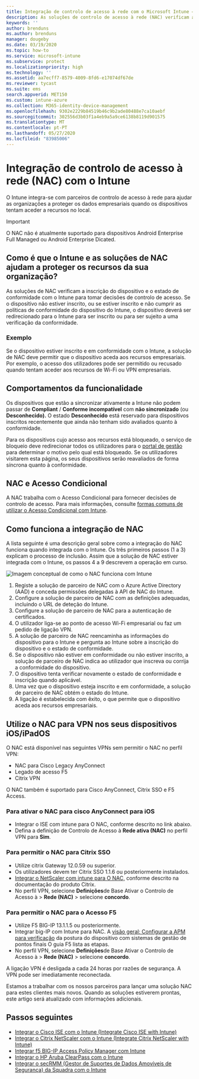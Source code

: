 ```yaml
---
title: Integração de controlo de acesso à rede com o Microsoft Intune – Azure | Microsoft Docs
description: As soluções de controlo de acesso à rede (NAC) verificam a inscrição e conformidade dos dispositivos com o Intune. O NAC inclui certos comportamentos e trabalha com acesso condicional. Veja os passos necessários para subscrever e obter uma lista das soluções de parceiros.
keywords: ''
author: brenduns
ms.author: brenduns
manager: dougeby
ms.date: 03/19/2020
ms.topic: how-to
ms.service: microsoft-intune
ms.subservice: protect
ms.localizationpriority: high
ms.technology: ''
ms.assetid: aa7ecff7-8579-4009-8fd6-e17074df67de
ms.reviewer: tycast
ms.suite: ems
search.appverid: MET150
ms.custom: intune-azure
ms.collection: M365-identity-device-management
ms.openlocfilehash: 9302e2229b84519b46c9b2ade80488e7ca10aebf
ms.sourcegitcommit: 302556d3b03f1a4eb9a5a9ce6138b8119d901575
ms.translationtype: MT
ms.contentlocale: pt-PT
ms.lasthandoff: 05/27/2020
ms.locfileid: "83985006"
---
```

# <a name="network-access-control-nac-integration-with-intune"></a>Integração de controlo de acesso à rede (NAC) com o Intune

O Intune integra-se com parceiros de controlo de acesso à rede para ajudar as organizações a proteger os dados empresariais quando os dispositivos tentam aceder a recursos no local.

>[!IMPORTANT]
> O NAC não é atualmente suportado para dispositivos Android Enterprise Full Managed ou Android Enterprise Dicated.

## <a name="how-do-intune-and-nac-solutions-help-protect-your-organization-resources"></a>Como é que o Intune e as soluções de NAC ajudam a proteger os recursos da sua organização?

As soluções de NAC verificam a inscrição do dispositivo e o estado de conformidade com o Intune para tomar decisões de controlo de acesso. Se o dispositivo não estiver inscrito, ou se estiver inscrito e não cumprir as políticas de conformidade do dispositivo do Intune, o dispositivo deverá ser redirecionado para o Intune para ser inscrito ou para ser sujeito a uma verificação da conformidade.

### <a name="example"></a>Exemplo

Se o dispositivo estiver inscrito e em conformidade com o Intune, a solução de NAC deve permitir que o dispositivo aceda aos recursos empresariais. Por exemplo, o acesso dos utilizadores pode ser permitido ou recusado quando tentam aceder aos recursos de Wi-Fi ou VPN empresariais.

## <a name="feature-behaviors"></a>Comportamentos da funcionalidade

Os dispositivos que estão a sincronizar ativamente a Intune não podem passar de **Compliant**  /  **Conforme incompatível** com **não sincronizado** (ou **Desconhecido).** O estado **Desconhecido** está reservado para dispositivos inscritos recentemente que ainda não tenham sido avaliados quanto à conformidade.

Para os dispositivos cujo acesso aos recursos está bloqueado, o serviço de bloqueio deve redirecionar todos os utilizadores para o [portal de gestão](https://portal.manage.microsoft.com) para determinar o motivo pelo qual está bloqueado.  Se os utilizadores visitarem esta página, os seus dispositivos serão reavaliados de forma síncrona quanto à conformidade.

## <a name="nac-and-conditional-access"></a>NAC e Acesso Condicional

A NAC trabalha com o Acesso Condicional para fornecer decisões de controlo de acesso. Para mais informações, consulte [formas comuns de utilizar o Acesso Condicional com Intune](conditional-access-intune-common-ways-use.md).

## <a name="how-the-nac-integration-works"></a>Como funciona a integração de NAC

A lista seguinte é uma descrição geral sobre como a integração do NAC funciona quando integrada com o Intune. Os três primeiros passos (1 a 3) explicam o processo de inclusão. Assim que a solução de NAC estiver integrada com o Intune, os passos 4 a 9 descrevem a operação em curso.

![Imagem conceptual de como o NAC funciona com Intune](./media/network-access-control-integrate/ca-intune-common-ways-2.png)

1. Registe a solução de parceiro de NAC com o Azure Active Directory (AAD) e conceda permissões delegadas à API de NAC do Intune.
2. Configure a solução de parceiro de NAC com as definições adequadas, incluindo o URL de deteção do Intune.
3. Configure a solução de parceiro de NAC para a autenticação de certificados.
4. O utilizador liga-se ao ponto de acesso Wi-Fi empresarial ou faz um pedido de ligação VPN.
5. A solução de parceiro de NAC reencaminha as informações do dispositivo para o Intune e pergunta ao Intune sobre a inscrição do dispositivo e o estado de conformidade.
6. Se o dispositivo não estiver em conformidade ou não estiver inscrito, a solução de parceiro de NAC indica ao utilizador que inscreva ou corrija a conformidade do dispositivo.
7. O dispositivo tenta verificar novamente o estado de conformidade e inscrição quando aplicável.
8. Uma vez que o dispositivo esteja inscrito e em conformidade, a solução de parceiro de NAC obtém o estado do Intune.
9. A ligação é estabelecida com êxito, o que permite que o dispositivo aceda aos recursos empresariais.

## <a name="use-nac-for-vpn-on-your-iosipados-devices"></a>Utilize o NAC para VPN nos seus dispositivos iOS/iPadOS

O NAC está disponível nas seguintes VPNs sem permitir o NAC no perfil VPN:

- NAC para Cisco Legacy AnyConnect
- Legado de acesso F5
- Citrix VPN

O NAC também é suportado para Cisco AnyConnect, Citrix SSO e F5 Access.

### <a name="to-enable-nac-for-cisco-anyconnect-for-ios"></a>Para ativar o NAC para cisco AnyConnect para iOS

- Integrar o ISE com intune para O NAC, conforme descrito no link abaixo.
- Defina a definição de Controlo de Acesso à **Rede ativa (NAC)** no perfil VPN para **Sim**.

### <a name="to-enable-nac-for-citrix-sso"></a>Para permitir o NAC para Citrix SSO

- Utilize citrix Gateway 12.0.59 ou superior.  
- Os utilizadores devem ter Citrix SSO 1.1.6 ou posteriormente instalados.
- [Integrar o NetScaler com intune para O NAC,](https://docs.citrix.com/en-us/netscaler-gateway/12/microsoft-intune-integration/configuring-network-access-control-device-check-for-netscaler-gateway-virtual-server-for-single-factor-authentication-deployment.html) conforme descrito na documentação do produto Citrix.
- No perfil VPN, selecione **Definições**de Base Ativar o Controlo de Acesso à  >  **Rede (NAC)** > selecione **concordo**.

### <a name="to-enable-nac-for-f5-access"></a>Para permitir o NAC para o Acesso F5

- Utilize F5 BIG-IP 13.1.1.5 ou posteriormente.
- Integrar big-IP com Intune para NAC. A [visão geral: Configurar a APM para verificação](https://support.f5.com/kb/en-us/products/big-ip_apm/manuals/product/apm-client-configuration-7-1-6/6.html#guid-0bd12e12-8107-40ec-979d-c44779a8cc89) da postura do dispositivo com sistemas de gestão de pontos finais O guia F5 lista as etapas.
- No perfil VPN, selecione **Definições**de Base Ativar o Controlo de Acesso à  >  **Rede (NAC)** > selecione **concordo**.

A ligação VPN é desligada a cada 24 horas por razões de segurança. A VPN pode ser imediatamente reconectada.

Estamos a trabalhar com os nossos parceiros para lançar uma solução NAC para estes clientes mais novos. Quando as soluções estiverem prontas, este artigo será atualizado com informações adicionais.

## <a name="next-steps"></a>Passos seguintes

- [Integrar o Cisco ISE com o Intune (Integrate Cisco ISE with Intune)](https://www.cisco.com/c/en/us/td/docs/security/ise/2-1/admin_guide/b_ise_admin_guide_21/b_ise_admin_guide_20_chapter_01000.html)
- [Integrar o Citrix NetScaler com o Intune (Integrate Citrix NetScaler with Intune)](https://docs.citrix.com/en-us/netscaler-gateway/12/microsoft-intune-integration/configuring-network-access-control-device-check-for-netscaler-gateway-virtual-server-for-single-factor-authentication-deployment.html)
- [Integrar f5 BIG-IP Access Policy Manager com Intune](https://support.f5.com/kb/en-us/products/big-ip_apm/manuals/product/apm-client-configuration-13-0-0/6.html)
- [Integrar o HP Aruba ClearPass com o Intune](https://support.arubanetworks.com/Documentation/tabid/77/DMXModule/512/Command/Core_Download/Default.aspx?EntryId=31271)
- [Integrar o secRMM (Gestor de Suportes de Dados Amovíveis de Segurança) da Squadra com o Intune](http://www.squadratechnologies.com/StaticContent/ProductDownload/secRMM/9.9.0.0/secRMMIntuneAccessControlSetupGuide.pdf)
